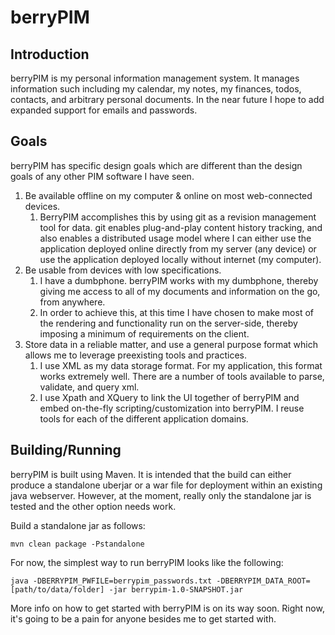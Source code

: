 berryPIM
==================

Introduction
------------------

berryPIM is my personal information management system.  It manages information such including my calendar, my notes,
my finances, todos, contacts, and arbitrary personal documents.  In the near future I hope to add expanded support
for emails and passwords.

Goals
------------------

berryPIM has specific design goals which are different than the design goals of any other PIM software I have seen.
1. Be available offline on my computer & online on most web-connected devices.
   1. BerryPIM accomplishes this by using git as a revision management tool for data.  git enables plug-and-play
   content history tracking, and also enables a distributed usage model where I can either use the application deployed
   online directly from my server (any device) or use the application deployed locally without internet (my computer).
2. Be usable from devices with low specifications.
   1. I have a dumbphone.  berryPIM works with my dumbphone, thereby giving me access to all of my documents and
   information on the go, from anywhere.
   2. In order to achieve this, at this time I have chosen to make most of the rendering and functionality run on
   the server-side, thereby imposing a minimum of requirements on the client.
3. Store data in a reliable matter, and use a general purpose format which allows me to leverage preexisting tools
and practices.
   1. I use XML as my data storage format.  For my application, this format works extremely well.  There are a
   number of tools available to parse, validate, and query xml.
   2. I use Xpath and XQuery to link the UI together of berryPIM and embed on-the-fly scripting/customization into
   berryPIM.  I reuse tools for each of the different application domains.

Building/Running
------------------

berryPIM is built using Maven.  It is intended that the build can either produce a standalone uberjar or a war file
for deployment within an existing java webserver.  However, at the moment, really only the standalone jar is tested
and the other option needs work.

Build a standalone jar as follows:

    mvn clean package -Pstandalone

For now, the simplest way to run berryPIM looks like the following:

    java -DBERRYPIM_PWFILE=berrypim_passwords.txt -DBERRYPIM_DATA_ROOT=[path/to/data/folder] -jar berrypim-1.0-SNAPSHOT.jar

More info on how to get started with berryPIM is on its way soon.  Right now, it's going to be a pain for anyone
besides me to get started with.

